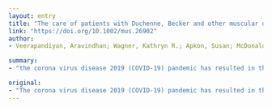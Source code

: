 ```yaml
---
layout: entry
title: "The care of patients with Duchenne, Becker and other muscular dystrophies in the COVID-19 pandemic"
link: "https://doi.org/10.1002/mus.26902"
author:
- Veerapandiyan, Aravindhan; Wagner, Kathryn R.; Apkon, Susan; McDonald, Craig M.; Mathews, Katherine D.; Parsons, Julie A.; Wong, Brenda L.; Eichinger, Katy; Shieh, Perry B.; Butterfield, Russell J.; Rao, Vamshi K.; Smith, Edward C.; Proud, Crystal M.; Connolly, Anne M.; Ciafaloni, Emma

summary:
- "the corona virus disease 2019 (COVID-19) pandemic has resulted in the reorganization of healthcare settings affecting clinical care delivery to patients with Duchenne and Becker muscular dystrophy. The magnitude of the impact of this public health emergency on the care of patients with DBMD is unclear as they are suspected of having an increased risk for severe manifestations of COVID. In this paper, the authors discuss their consensus recommendations pertaining to care of these patients during the Pandemic. Corona Virus disease 2019.. disease 2019 is reorganisation of healthcare. pandema."

original:
- "The corona virus disease 2019 (COVID-19) pandemic has resulted in the reorganization of healthcare settings affecting clinical care delivery to patients with Duchenne and Becker muscular dystrophy (DBMD) as well as other inherited muscular dystrophies. The magnitude of the impact of this public health emergency on the care of patients with DBMD is unclear as they are suspected of having an increased risk for severe manifestations of COVID-19. In this paper, the authors discuss their consensus recommendations pertaining to care of these patients during the pandemic. We address issues surrounding corticosteroid and exon skipping treatments, cardiac medications, hydroxychloroquine use, emergency/respiratory care, rehabilitation management, and the conduct of clinical trials. We highlight the importance of collaborative treatment decisions between the patient, family, and health care provider, considering any geographic or institution-specific policies and precautions for COVID-19. We advocate for continuing multidisciplinary care for these patients using telehealth. This article is protected by copyright. All rights reserved."
---
```


